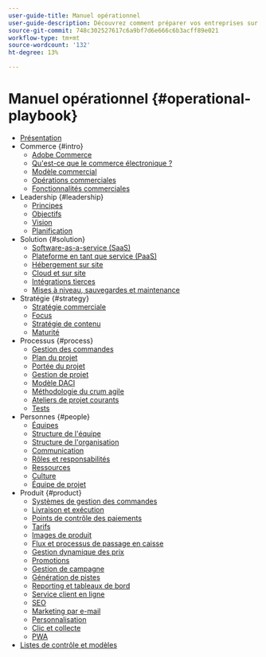 ```yaml
---
user-guide-title: Manuel opérationnel
user-guide-description: Découvrez comment préparer vos entreprises sur le plan opérationnel à l’exécution d’un site d’e-commerce réussi.
source-git-commit: 748c302527617c6a9bf7d6e666c6b3acff89e021
workflow-type: tm+mt
source-wordcount: '132'
ht-degree: 13%

---
```



# Manuel opérationnel {#operational-playbook}

- [Présentation](overview.md)
- Commerce {#intro}
   - [Adobe Commerce](intro/commerce.md)
   - [Qu&#39;est-ce que le commerce électronique ?](intro/ecommerce.md)
   - [Modèle commercial](intro/business-model.md)
   - [Opérations commerciales](intro/operations.md)
   - [Fonctionnalités commerciales](intro/features.md)
- Leadership {#leadership}
   - [Principes](leadership/principles.md)
   - [Objectifs](leadership/goals.md)
   - [Vision](leadership/vision.md)
   - [Planification](leadership/planning.md)
- Solution {#solution}
   - [Software-as-a-service (SaaS)](solution/software-service.md)
   - [Plateforme en tant que service (PaaS)](solution/platform-service.md)
   - [Hébergement sur site](solution/on-premises.md)
   - [Cloud et sur site](solution/hosting-comparison.md)
   - [Intégrations tierces](solution/integrations.md)
   - [Mises à niveau, sauvegardes et maintenance](solution/maintenance.md)
- Stratégie {#strategy}
   - [Stratégie commerciale](strategy/commerce.md)
   - [Focus](strategy/focus.md)
   - [Stratégie de contenu](strategy/content.md)
   - [Maturité](strategy/maturity.md)
- Processus {#process}
   - [Gestion des commandes](process/order-management.md)
   - [Plan du projet](process/project-plan.md)
   - [Portée du projet](process/project-scope.md)
   - [Gestion de projet](process/project-management.md)
   - [Modèle DACI](process/project-management-framework.md)
   - [Méthodologie du crum agile](process/agile-scrum.md)
   - [Ateliers de projet courants](process/project-workshops.md)
   - [Tests](process/testing.md)
- Personnes {#people}
   - [Équipes](people/teams.md)
   - [Structure de l&#39;équipe](people/team-structure.md)
   - [Structure de l&#39;organisation](people/organizational-structure.md)
   - [Communication](people/communication.md)
   - [Rôles et responsabilités](people/roles-responsibilities.md)
   - [Ressources](people/resources.md)
   - [Culture](people/culture.md)
   - [Équipe de projet](people/project-teams.md)
- Produit {#product}
   - [Systèmes de gestion des commandes](product/order-management-systems.md)
   - [Livraison et exécution](product/shipping-fulfillment.md)
   - [Points de contrôle des paiements](product/payment-gateways.md)
   - [Tarifs](product/pricing.md)
   - [Images de produit](product/images.md)
   - [Flux et processus de passage en caisse](product/checkout.md)
   - [Gestion dynamique des prix](product/dynamic-pricing.md)
   - [Promotions](product/promotions.md)
   - [Gestion de campagne](product/campaign-management.md)
   - [Génération de pistes](product/lead-generation.md)
   - [Reporting et tableaux de bord](product/reporting.md)
   - [Service client en ligne](product/customer-service.md)
   - [SEO](product/search-engine-optimization.md)
   - [Marketing par e-mail](product/marketing.md)
   - [Personnalisation](product/personalization.md)
   - [Clic et collecte](product/click-collect.md)
   - [PWA](product/progressive-web-app.md)
- [Listes de contrôle et modèles](checklists-templates/home.md)
